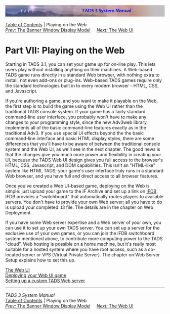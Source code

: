 <div class="topbar">

<img src="topbar.jpg" data-border="0" />

</div>

<div class="nav">

<a href="toc.htm" class="nav">Table of Contents</a> \| Playing on the
Web  
<span class="navnp"><a href="banners.htm" class="nav"><em>Prev:</em> The Banner Window
Display Model</a>    
<a href="webui.htm" class="nav"><em>Next:</em> The Web UI</a>    
</span>

</div>

<div class="main">

# Part VII: Playing on the Web

Starting in TADS 3.1, you can set your game up for on-line play. This
lets users play without installing anything on their machines. A
Web-based TADS game runs directly in a standard Web browser, with
nothing extra to install, not even add-ons or plug-ins. Web-based TADS
games require only the standard technologies built in to every modern
browser - HTML, CSS, and Javascript.

If you're authoring a game, and you want to make it playable on the Web,
the first step is to build the game using the Web UI rather than the
traditional TADS console system. If your game has a fairly standard
command-line user interface, you probably won't have to make any changes
to your programming style, since the new Adv3web library implements all
of the basic command-line features exactly as in the traditional Adv3.
If you use special UI effects beyond the the basic command-line
interface and basic HTML display styles, there are some differences that
you'll have to be aware of between the traditional console system and
the Web UI, as we'll see in the next chapter. The good news is that the
changes give you much more power and flexibility in creating your UI,
because the TADS Web UI design gives you full access to the browser's
HTML, CSS, Javascript, and DOM capabilities. This isn't an "HTML-like"
system like HTML TADS; your game's user interface truly runs in a
standard Web browser, and you have full and direct access to all browser
features.

Once you've created a Web UI-based game, deploying on the Web is simple:
just upload your game to the IF Archive and set up a link on
[IFDB](http://ifdb.tads.org). IFDB provides a "switchboard" that
automatically routes players to available servers. You don't have to
provide your own Web server; all you have to do is upload your completed
.t3 file. The details are in the chapter on Web Deployment.

If you have some Web server expertise and a Web server of your own, you
can use it to set up your own TADS server. You can set up a server for
the exclusive use of your own games, or you can join the IFDB
switchboard system mentioned above, to contribute more computing power
to the TADS "cloud". Web hosting is possible on a home machine, but it's
really most suitable for a hosted system where you have root access,
such as a co-located server or VPS (Virtual Private Server). The chapter
on Web Server Setup explains how to set this up.

<div class="sectoc">

[The Web UI](webui.htm)  
[Deploying your Web UI game](webdeploy.htm)  
[Setting up a custom TADS Web server](webhost.htm)  

</div>

</div>

------------------------------------------------------------------------

<div class="navb">

*TADS 3 System Manual*  
<a href="toc.htm" class="nav">Table of Contents</a> \| Playing on the
Web  
<span class="navnp"><a href="banners.htm" class="nav"><em>Prev:</em> The Banner Window
Display Model</a>    
<a href="webui.htm" class="nav"><em>Next:</em> The Web UI</a>    
</span>

</div>

